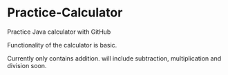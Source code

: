 # Practice-Calculator
Practice Java calculator with GitHub

Functionality of the calculator is basic.

Currently only contains addition. will include subtraction, multiplication and division soon.
